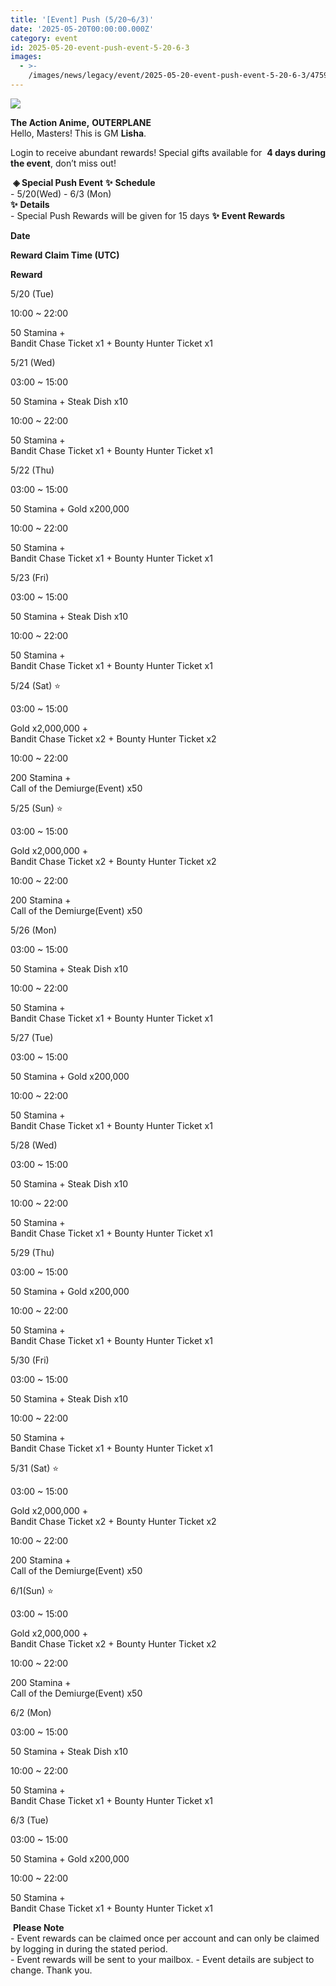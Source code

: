 ```yaml
---
title: '[Event] Push (5/20~6/3)'
date: '2025-05-20T00:00:00.000Z'
category: event
id: 2025-05-20-event-push-event-5-20-6-3
images:
  - >-
    /images/news/legacy/event/2025-05-20-event-push-event-5-20-6-3/4759c200b4a94ca4a56a76260f0d31bb.webp
---
```


![](/images/news/legacy/event/2025-05-20-event-push-event-5-20-6-3/4759c200b4a94ca4a56a76260f0d31bb.webp)  
  

**The Action Anime,** **OUTERPLANE**          
Hello, Masters! This is GM **Lisha**.  
  
Login to receive abundant rewards! Special gifts available for  **4 days during the event**, don’t miss out!  
  
 **◈ Special Push Event** **✨** **Schedule**      
\- 5/20(Wed) - 6/3 (Mon)  
**✨** **Details**     
\- Special Push Rewards will be given for 15 days **✨** **Event Rewards** 

**Date**

**Reward Claim Time (UTC)**

**Reward**

5/20 (Tue)

10:00 ~ 22:00  

50 Stamina +  
Bandit Chase Ticket x1 + Bounty Hunter Ticket x1  

5/21 (Wed)

03:00 ~ 15:00  

50 Stamina + Steak Dish x10  

10:00 ~ 22:00

50 Stamina +  
Bandit Chase Ticket x1 + Bounty Hunter Ticket x1  

5/22 (Thu)

03:00 ~ 15:00

50 Stamina + Gold x200,000  

10:00 ~ 22:00

50 Stamina +  
Bandit Chase Ticket x1 + Bounty Hunter Ticket x1  

5/23 (Fri)

03:00 ~ 15:00

50 Stamina + Steak Dish x10  

10:00 ~ 22:00

50 Stamina +  
Bandit Chase Ticket x1 + Bounty Hunter Ticket x1

5/24 (Sat) ⭐

03:00 ~ 15:00

Gold x2,000,000 +  
Bandit Chase Ticket x2 + Bounty Hunter Ticket x2  

10:00 ~ 22:00

200 Stamina +  
Call of the Demiurge(Event) x50  

5/25 (Sun) ⭐

03:00 ~ 15:00

Gold x2,000,000 +  
Bandit Chase Ticket x2 + Bounty Hunter Ticket x2  

10:00 ~ 22:00

200 Stamina +  
Call of the Demiurge(Event) x50

5/26 (Mon)

03:00 ~ 15:00

50 Stamina + Steak Dish x10  

10:00 ~ 22:00

50 Stamina +  
Bandit Chase Ticket x1 + Bounty Hunter Ticket x1  

5/27 (Tue)

03:00 ~ 15:00

50 Stamina + Gold x200,000  

10:00 ~ 22:00

50 Stamina +  
Bandit Chase Ticket x1 + Bounty Hunter Ticket x1  

5/28 (Wed)

03:00 ~ 15:00

50 Stamina + Steak Dish x10  

10:00 ~ 22:00

50 Stamina +  
Bandit Chase Ticket x1 + Bounty Hunter Ticket x1  

5/29 (Thu)

03:00 ~ 15:00

50 Stamina + Gold x200,000  

10:00 ~ 22:00

50 Stamina +  
Bandit Chase Ticket x1 + Bounty Hunter Ticket x1  

5/30 (Fri)

03:00 ~ 15:00

50 Stamina + Steak Dish x10  

10:00 ~ 22:00

50 Stamina +  
Bandit Chase Ticket x1 + Bounty Hunter Ticket x1  

5/31 (Sat) ⭐

03:00 ~ 15:00

Gold x2,000,000 +  
Bandit Chase Ticket x2 + Bounty Hunter Ticket x2  

10:00 ~ 22:00

200 Stamina +  
Call of the Demiurge(Event) x50

6/1(Sun) ⭐

03:00 ~ 15:00  

Gold x2,000,000 +  
Bandit Chase Ticket x2 + Bounty Hunter Ticket x2  

10:00 ~ 22:00  

200 Stamina +  
Call of the Demiurge(Event) x50  

6/2 (Mon) 

03:00 ~ 15:00

50 Stamina + Steak Dish x10  

10:00 ~ 22:00  

50 Stamina +  
Bandit Chase Ticket x1 + Bounty Hunter Ticket x1  

6/3 (Tue)

03:00 ~ 15:00

50 Stamina + Gold x200,000  

10:00 ~ 22:00  

50 Stamina +  
Bandit Chase Ticket x1 + Bounty Hunter Ticket x1  

 **Please Note**  
\- Event rewards can be claimed once per account and can only be claimed by logging in during the stated period.  
\- Event rewards will be sent to your mailbox. - Event details are subject to change. Thank you.
